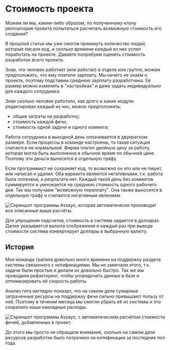 [title]:# "Стоимость проекта по git"
[short]:# "Автоматический расчёт на основании зарплаты программистов"
[long]:# "Если сложить зарплату программистов, то можно прикинуть примерную стоимость разработки проекта. Количество программистов мы можем узнать из git log."
[tags]:# "git, bitbucket, gitlab, log, stat, statistic, гит, лог, статистика, анализ, стоимость, инвестиции, запралата, затраты, убытки, оценить, программисты, разработка, продукт"
[recommendations]:# "team_employee, team_year"
[youtube]:# "mqfu-ea3jao"

# Стоимость проекта

Можем ли мы, каким-либо образом, по полученному клону репозитория проекта попытаться расчитать возможную стоимость его создания?

В прошлой статье мы уже смогли прикинуть количество людей, которые писали код, и сколько времени каждый из них успел поработать на проекте. Давайте попробуем оценить стоимость разработки всего проекта.

Зная, что человек работает (или работал) в отделе или группе, можем предположить, что ему платили зарплату. Мы ничего не знаем о проекте, поэтому подставим среднюю зарплату разработчика. Её размер можно изменить в "настройках" и даже задать индивидуально для каждого сотрудника.

Зная сколько человек работало, как долго и какие модули редактировал каждый из них, можно предположить:
- общие затраты на разработку;
- стоимость каждой фичи;
- стоимость одной задачи и одного коммита;

Работа сотрудника в выходной день оплачивается в двукратном размере. Если процессы в команде настроены, то такая ситуация считается не нормальной. Фирма платит двойную цену за работу, которая могла быть выполненна в обычное время по обычной цене. Поэтому эти деньги выносятся в отдельную графу.

Если программист не сохраняет код, то возможно он его или не пишет, или написал и удалил. Оба варианта являются негативными, т.к. работа была оплачена, а результата нет. Каждый такой день без коммитов суммируется и умножается на среднюю стоимость одного рабочего дня. Так мы получаем "возможную переплату". Она также выносится в отдельную графу и считается негативным явлением.

<img src="../../../assets/images/assayo/team_money.png" title="Скриншот программы Assayo, которая автоматически производит все описанные выше расчёты." />

Для упрощения подсчетов, стоимость в система задается в долларах. Далее указывается валюта отображения и каждый раз при выводе стоимости система конвертирует доллары в выбранную валюту.

## История

Моя команда тратила довольно много времени на поддержку раздела системы связанного с нотификациями. Мы не замечали этого, т.к. задачи были простые и делали их довольно быстро. Так же мы проводили рефакторинг, чтобы упорядочить данные в базе и оптимизировать её скорость работы.

Анализ гита наглядно показал, что на самом деле сумарные затраченные ресурсы на поддержку фичи сильно привышают пользу от неё. Поэтому в течении месяца мы смогли убрать её из системы и это сократило наши накладные расходы.

<img src="../../../assets/images/assayo/team_money_2.png" title="Скриншот программы Assayo, с автоматическим расчётом стоимости фичей, добавленных в проект." />

До этого мы просто не обращали внимание, сколько на самом деле ресурсов разработки было потрачено на нотификации за последние пол года.
